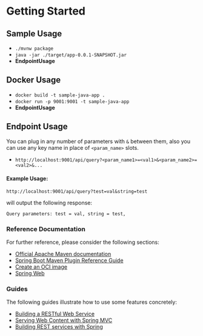 # Getting Started

## Sample Usage
- `./mvnw package`
- `java -jar ./target/app-0.0.1-SNAPSHOT.jar`
- **EndpointUsage**
## Docker Usage
- `docker build -t sample-java-app .`
- `docker run -p 9001:9001 -t sample-java-app`
- **EndpointUsage**

## Endpoint Usage
You can plug in any number of parameters with `&` between them, also you can use any key name in place of `<param_name>` slots.
- `http://localhost:9001/api/query?<param_name1>=<val1>&<param_name2>=<val2>&...`

#### Example Usage:
`http://localhost:9001/api/query?test=val&string=test`

will output the following response:

`Query parameters: test = val, string = test,`




### Reference Documentation

For further reference, please consider the following sections:

- [Official Apache Maven documentation](https://maven.apache.org/guides/index.html)
- [Spring Boot Maven Plugin Reference Guide](https://docs.spring.io/spring-boot/docs/2.6.1/maven-plugin/reference/html/)
- [Create an OCI image](https://docs.spring.io/spring-boot/docs/2.6.1/maven-plugin/reference/html/#build-image)
- [Spring Web](https://docs.spring.io/spring-boot/docs/2.6.1/reference/htmlsingle/#boot-features-developing-web-applications)

### Guides

The following guides illustrate how to use some features concretely:

- [Building a RESTful Web Service](https://spring.io/guides/gs/rest-service/)
- [Serving Web Content with Spring MVC](https://spring.io/guides/gs/serving-web-content/)
- [Building REST services with Spring](https://spring.io/guides/tutorials/bookmarks/)
